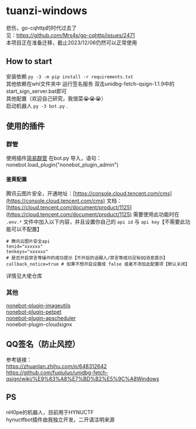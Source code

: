 # tuanzi-windows
悲伤，go-cqhttp的时代过去了  
见：https://github.com/Mrs4s/go-cqhttp/issues/2471  
本项目正在准备迁移，截止2023/12/06仍然可以正常使用  
## How to start
安装依赖 `py -3 -m pip install -r requirements.txt`  
其他依赖在whl文件夹中
运行签名服务 双击unidbg-fetch-qsign-1.1.9中的start_sign_server.bat即可  
其他配置（欢迎自己研究，我很菜😭😭😭）  
启动机器人 `py -3 bot.py` .
## 使用的插件
### 群管
使用插件[简易群管](https://github.com/yzyyz1387/nonebot_plugin_admin)
在bot.py 导入，语句： nonebot.load_plugin("nonebot_plugin_admin")
#### 鉴黄配置
腾讯云图片安全，开通地址：[https://console.cloud.tencent.com/cms](https://console.cloud.tencent.com/cms)
文档：[https://cloud.tencent.com/document/product/1125](https://cloud.tencent.com/document/product/1125)
需要使用此功能时在 `.env.*` 文件中加入以下内容，并且设置你自己的 `api id` 与 `api key`【不需要此功能可以不配置】
```
# 腾讯云图片安全api
tenid="xxxxxx"
tenkeys="xxxxxx"
# 是否开启禁言等操作的成功提示【不开启的话踢人/禁言等成功没有QQ消息提示】
callback_notice=true # 如果不想开启设置成 false 或者不添加此配置项【默认关闭】
```
详情见大佬仓库  
### 其他  
[nonebot-plugin-imageutils](https://github.com/noneplugin/nonebot-plugin-imageutils)  
[nonebot-plugin-petpet](https://github.com/noneplugin/nonebot-plugin-petpet)  
[nonebot-plugin-apscheduler](https://github.com/nonebot/plugin-apscheduler)  
nonebot-plugin-cloudsignx  
## QQ签名（防止风控）
参考链接：  
https://zhuanlan.zhihu.com/p/648312642  
https://github.com/fuqiuluo/unidbg-fetch-qsign/wiki/%E9%83%A8%E7%BD%B2%E5%9C%A8Windows  
## PS
nH0pe的机器人，目前用于HYNUCTF  
hynuctfbot插件由我独立开发，二开请注明来源